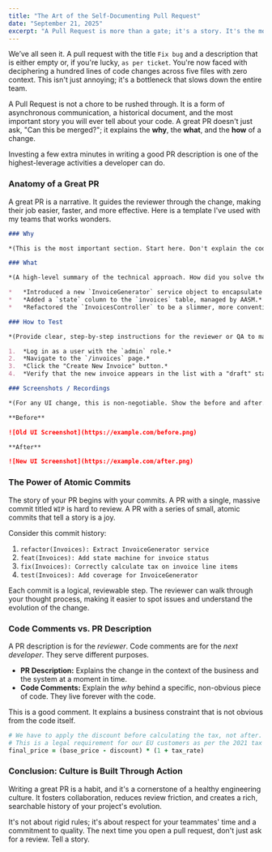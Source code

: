 ```yaml
---
title: "The Art of the Self-Documenting Pull Request"
date: "September 21, 2025"
excerpt: "A Pull Request is more than a gate; it's a story. It's the most critical piece of documentation your team will ever write about a change. This post breaks down the anatomy of a great PR, transforming it from a chore into a powerful tool for communication, collaboration, and future debugging."
---
```


We’ve all seen it. A pull request with the title `Fix bug` and a description that is either empty or, if you're lucky, `as per ticket`. You're now faced with deciphering a hundred lines of code changes across five files with zero context. This isn't just annoying; it's a bottleneck that slows down the entire team.

A Pull Request is not a chore to be rushed through. It is a form of asynchronous communication, a historical document, and the most important story you will ever tell about your code. A great PR doesn't just ask, "Can this be merged?"; it explains the **why**, the **what**, and the **how** of a change.

Investing a few extra minutes in writing a good PR description is one of the highest-leverage activities a developer can do.

### Anatomy of a Great PR

A great PR is a narrative. It guides the reviewer through the change, making their job easier, faster, and more effective. Here is a template I've used with my teams that works wonders.

````markdown
### Why

*(This is the most important section. Start here. Don't explain the code, explain the reason for the code. What is the business context? What problem are we solving for the user? Link to the ticket: [LINEAR-123](https://linear.app/team/issue/LINEAR-123/fix-the-thing).)*

### What

*(A high-level summary of the technical approach. How did you solve the problem? Don't repeat the diff, but explain the architecture of your solution.)*

*   *Introduced a new `InvoiceGenerator` service object to encapsulate the logic for creating invoices.*
*   *Added a `state` column to the `invoices` table, managed by AASM.*
*   *Refactored the `InvoicesController` to be a slimmer, more conventional RESTful controller.*

### How to Test

*(Provide clear, step-by-step instructions for the reviewer or QA to manually verify the changes. Assume they have no context.)*

1.  *Log in as a user with the `admin` role.*
2.  *Navigate to the `/invoices` page.*
3.  *Click the "Create New Invoice" button.*
4.  *Verify that the new invoice appears in the list with a "draft" status.*

### Screenshots / Recordings

*(For any UI change, this is non-negotiable. Show the before and after. A quick screen recording (using Kap, Cleanshot, or Giphy Capture) is even better for demonstrating a flow.)*

**Before**

![Old UI Screenshot](https://example.com/before.png)

**After**

![New UI Screenshot](https://example.com/after.png)
````

### The Power of Atomic Commits

The story of your PR begins with your commits. A PR with a single, massive commit titled `WIP` is hard to review. A PR with a series of small, atomic commits that tell a story is a joy.

Consider this commit history:

1.  `refactor(Invoices): Extract InvoiceGenerator service`
2.  `feat(Invoices): Add state machine for invoice status`
3.  `fix(Invoices): Correctly calculate tax on invoice line items`
4.  `test(Invoices): Add coverage for InvoiceGenerator`

Each commit is a logical, reviewable step. The reviewer can walk through your thought process, making it easier to spot issues and understand the evolution of the change.

### Code Comments vs. PR Description

A PR description is for the *reviewer*. Code comments are for the *next developer*. They serve different purposes.

-   **PR Description:** Explains the change in the context of the business and the system at a moment in time.
-   **Code Comments:** Explain the *why* behind a specific, non-obvious piece of code. They live forever with the code.

This is a good comment. It explains a business constraint that is not obvious from the code itself.

```ruby
# We have to apply the discount before calculating the tax, not after.
# This is a legal requirement for our EU customers as per the 2021 tax code update.
final_price = (base_price - discount) * (1 + tax_rate)
```

### Conclusion: Culture is Built Through Action

Writing a great PR is a habit, and it's a cornerstone of a healthy engineering culture. It fosters collaboration, reduces review friction, and creates a rich, searchable history of your project's evolution.

It's not about rigid rules; it's about respect for your teammates' time and a commitment to quality. The next time you open a pull request, don't just ask for a review. Tell a story.
